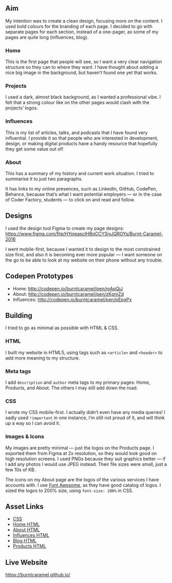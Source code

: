 ## Aim

My intention was to create a clean design, focusing more on the content. I used bold colours for the branding of each page. I decided to go with separate pages for each section, instead of a one-pager, as some of my pages are quite long (influences, blog).

### Home

This is the first page that people will see, so I want a very clear navigation structure so they can to where they want. I have thought about adding a nice big image in the background, but haven’t found one yet that works.

### Projects

I used a dark, almost black background, as I wanted a professional vibe. I felt that a strong colour like on the other pages would clash with the projects’ logos.

### Influences

This is my list of articles, talks, and podcasts that I have found very influential. I provide it so that people who are interested in development, design, or making digital products have a handy resource that hopefully they get some value out of!

### About

This has a summary of my history and current work situation. I tried to summarise it to just two paragraphs.

It has links to my online presences, such as LinkedIn, GitHub, CodePen, Behance, because that’s what I want potential employers — or in the case of Coder Factory, students — to click on and read and follow.

## Designs

I used the design tool Figma to create my page designs: https://www.figma.com/file/HYojeascIHBqCCYSjvJQROYs/Burnt-Caramel-2016

I went mobile-first, because I wanted it to design to the most constrained size first, and also it is becoming ever more popular — I want someone on the go to be able to look at my website on their phone without any trouble.

## Codepen Prototypes

- Home: http://codepen.io/burntcaramel/pen/mApQjJ
- About: http://codepen.io/burntcaramel/pen/zKpmZd
- Influences: http://codepen.io/burntcaramel/pen/pEpqPx

## Building

I tried to go as minimal as possible with HTML & CSS.

### HTML

I built my website in HTML5, using tags such as `<article>` and `<header>` to add more meaning to my structure.

### Meta tags

I add `description` and `author` meta tags to my primary pages: Home, Products, and About. The others I may still add down the road.

### CSS

I wrote my CSS mobile-first. I actually didn’t even have any media queries! I sadly used `!important` in one instance, I’m still not proud of it, and will think up a way so I can avoid it.

### Images & Icons

My images are pretty minimal — just the logos on the Products page. I exported them from Figma at 2x resolution, so they would look good on high resolution screens. I used PNGs because they suit graphics better — if I add any photos I would use JPEG instead. Their file sizes were small, just a few 10s of KB.

The icons on my About page are the logos of the various services I have accounts with. I use [Font Awesome](http://fontawesome.io/), as they have good catalog of logos. I sized the logos to 200% size, using `font-size: 200%` in CSS.

## Asset Links

- [CSS](/css/main.css)
- [Home HTML](/index.html)
- [About HTML](/about/index.html)
- [Influences HTML](/influences/index.html)
- [Blog HTML](/blog/index.html)
- [Products HTML](/products/index.html)

## Live Website

https://burntcaramel.github.io/
